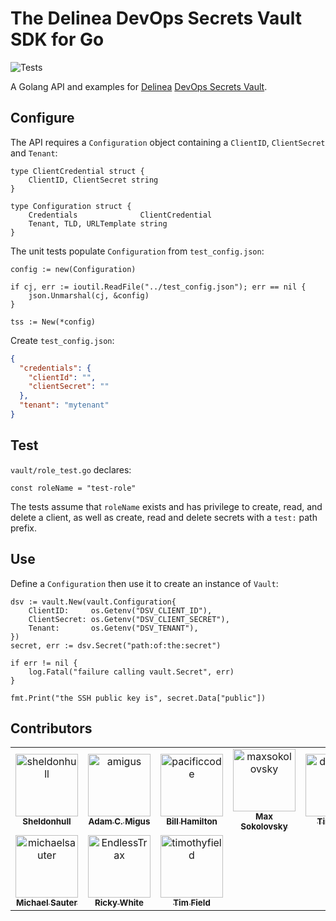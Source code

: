 # The Delinea DevOps Secrets Vault SDK for Go

![Tests](https://github.com/DelineaXPM/dsv-sdk-go/workflows/Tests/badge.svg)

A Golang API and examples for [Delinea](https://delinea.com/)
[DevOps Secrets Vault](https://delinea.com/products/devops-secrets-management-vault).

## Configure

The API requires a `Configuration` object containing a `ClientID`, `ClientSecret`
and `Tenant`:

```golang
type ClientCredential struct {
    ClientID, ClientSecret string
}

type Configuration struct {
    Credentials              ClientCredential
    Tenant, TLD, URLTemplate string
}
```

The unit tests populate `Configuration` from `test_config.json`:

```golang
config := new(Configuration)

if cj, err := ioutil.ReadFile("../test_config.json"); err == nil {
    json.Unmarshal(cj, &config)
}

tss := New(*config)
```

Create `test_config.json`:

```json
{
  "credentials": {
    "clientId": "",
    "clientSecret": ""
  },
  "tenant": "mytenant"
}
```

## Test

`vault/role_test.go` declares:

```golang
const roleName = "test-role"
```

The tests assume that `roleName` exists and has privilege to create, read,
and delete a client, as well as create, read and delete secrets with a `test:` path prefix.

## Use

Define a `Configuration` then use it to create an instance of `Vault`:

```golang
dsv := vault.New(vault.Configuration{
    ClientID:     os.Getenv("DSV_CLIENT_ID"),
    ClientSecret: os.Getenv("DSV_CLIENT_SECRET"),
    Tenant:       os.Getenv("DSV_TENANT"),
})
secret, err := dsv.Secret("path:of:the:secret")

if err != nil {
    log.Fatal("failure calling vault.Secret", err)
}

fmt.Print("the SSH public key is", secret.Data["public"])
```

## Contributors

<!-- prettier-ignore-start -->
<!-- markdownlint-disable -->

<!-- readme: collaborators,contributors -start -->
<table>
<tr>
    <td align="center">
        <a href="https://github.com/sheldonhull">
            <img src="https://avatars.githubusercontent.com/u/3526320?v=4" width="100;" alt="sheldonhull"/>
            <br />
            <sub><b>Sheldonhull</b></sub>
        </a>
    </td>
    <td align="center">
        <a href="https://github.com/amigus">
            <img src="https://avatars.githubusercontent.com/u/119477?v=4" width="100;" alt="amigus"/>
            <br />
            <sub><b>Adam C. Migus</b></sub>
        </a>
    </td>
    <td align="center">
        <a href="https://github.com/pacificcode">
            <img src="https://avatars.githubusercontent.com/u/918320?v=4" width="100;" alt="pacificcode"/>
            <br />
            <sub><b>Bill Hamilton</b></sub>
        </a>
    </td>
    <td align="center">
        <a href="https://github.com/maxsokolovsky">
            <img src="https://avatars.githubusercontent.com/u/17733533?v=4" width="100;" alt="maxsokolovsky"/>
            <br />
            <sub><b>Max Sokolovsky</b></sub>
        </a>
    </td>
    <td align="center">
        <a href="https://github.com/delineaKrehl">
            <img src="https://avatars.githubusercontent.com/u/105234788?v=4" width="100;" alt="delineaKrehl"/>
            <br />
            <sub><b>Tim Krehl</b></sub>
        </a>
    </td>
    <td align="center">
        <a href="https://github.com/andrii-zakurenyi">
            <img src="https://avatars.githubusercontent.com/u/85106843?v=4" width="100;" alt="andrii-zakurenyi"/>
            <br />
            <sub><b>Andrii Zakurenyi</b></sub>
        </a>
    </td></tr>
<tr>
    <td align="center">
        <a href="https://github.com/michaelsauter">
            <img src="https://avatars.githubusercontent.com/u/215455?v=4" width="100;" alt="michaelsauter"/>
            <br />
            <sub><b>Michael Sauter</b></sub>
        </a>
    </td>
    <td align="center">
        <a href="https://github.com/EndlessTrax">
            <img src="https://avatars.githubusercontent.com/u/17141891?v=4" width="100;" alt="EndlessTrax"/>
            <br />
            <sub><b>Ricky White</b></sub>
        </a>
    </td>
    <td align="center">
        <a href="https://github.com/timothyfield">
            <img src="https://avatars.githubusercontent.com/u/12048504?v=4" width="100;" alt="timothyfield"/>
            <br />
            <sub><b>Tim Field</b></sub>
        </a>
    </td></tr>
</table>
<!-- readme: collaborators,contributors -end -->

<!-- markdownlint-restore -->
<!-- prettier-ignore-end -->
